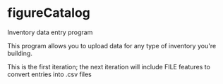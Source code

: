 # figureCatalog
Inventory data entry program

This program allows you to upload data for any type of inventory you're building.

This is the first iteration; the next iteration will include FILE features to convert entries into .csv files
